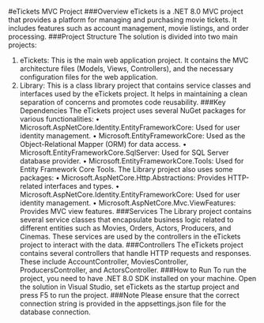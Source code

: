 #eTickets MVC Project
###Overview
eTickets is a .NET 8.0 MVC project that provides a platform for managing and purchasing movie tickets. It includes features such as account management, movie listings, and order processing.
###Project Structure
The solution is divided into two main projects:
1.	eTickets: This is the main web application project. It contains the MVC architecture files (Models, Views, Controllers), and the necessary configuration files for the web application.
2.	Library: This is a class library project that contains service classes and interfaces used by the eTickets project. It helps in maintaining a clean separation of concerns and promotes code reusability.
###Key Dependencies
The eTickets project uses several NuGet packages for various functionalities:
•	Microsoft.AspNetCore.Identity.EntityFrameworkCore: Used for user identity management.
•	Microsoft.EntityFrameworkCore: Used as the Object-Relational Mapper (ORM) for data access.
•	Microsoft.EntityFrameworkCore.SqlServer: Used for SQL Server database provider.
•	Microsoft.EntityFrameworkCore.Tools: Used for Entity Framework Core Tools.
The Library project also uses some packages:
•	Microsoft.AspNetCore.Http.Abstractions: Provides HTTP-related interfaces and types.
•	Microsoft.AspNetCore.Identity.EntityFrameworkCore: Used for user identity management.
•	Microsoft.AspNetCore.Mvc.ViewFeatures: Provides MVC view features.
###Services
The Library project contains several service classes that encapsulate business logic related to different entities such as Movies, Orders, Actors, Producers, and Cinemas. These services are used by the controllers in the eTickets project to interact with the data.
###Controllers
The eTickets project contains several controllers that handle HTTP requests and responses. These include AccountController, MoviesController, ProducersController, and ActorsController.
###How to Run
To run the project, you need to have .NET 8.0 SDK installed on your machine. Open the solution in Visual Studio, set eTickets as the startup project and press F5 to run the project.
###Note
Please ensure that the correct connection string is provided in the appsettings.json file for the database connection.
